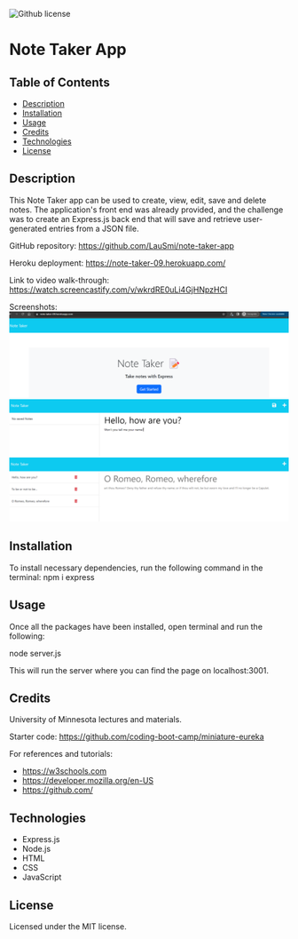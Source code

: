 ![Github license](https://img.shields.io/badge/license-MIT-blue.svg)

# Note Taker App

## Table of Contents

- [Description](#description)
- [Installation](#installation)
- [Usage](#usage)
- [Credits](#credits)
- [Technologies](#technologies)
- [License](#license)

## Description

This Note Taker app can be used to create, view, edit, save and delete notes. The application's front end was already provided, and the challenge was to create an Express.js back end that will save and retrieve user-generated entries from a JSON file. 

GitHub repository: https://github.com/LauSmi/note-taker-app

Heroku deployment: https://note-taker-09.herokuapp.com/

Link to video walk-through: https://watch.screencastify.com/v/wkrdRE0uLi4GjHNpzHCI

Screenshots:
![Alt text](public/assets/images/note-taker1.png)
![Alt text](public/assets/images/note-taker2.png)
![Alt text](public/assets/images/note-taker3.png)

## Installation

To install necessary dependencies, run the following command in the terminal: npm i express


## Usage

Once all the packages have been installed, open terminal and run the following:

node server.js

This will run the server where you can find the page on localhost:3001.


## Credits

University of Minnesota lectures and materials.

Starter code: https://github.com/coding-boot-camp/miniature-eureka

For references and tutorials:

- https://w3schools.com
- https://developer.mozilla.org/en-US
- https://github.com/

## Technologies

- Express.js
- Node.js
- HTML
- CSS
- JavaScript

## License

Licensed under the MIT license.